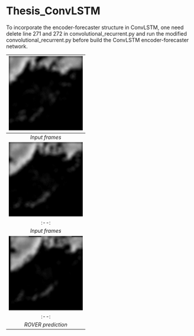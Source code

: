 # Thesis_ConvLSTM

To incorporate the encoder-forecaster structure in ConvLSTM, one need delete line 271 and 272 in convolutional_recurrent.py and run the modified convolutional_recurrent.py before build the ConvLSTM encoder-forecaster network.

| <img src="https://github.com/mingkuan94/Thesis_ConvLSTM/blob/master/Input_5_frames.gif" width="200" height="200" /> | 
|:--:| 
| *Input frames* |
| <img src="https://github.com/mingkuan94/Thesis_ConvLSTM/blob/master/truth_15_frames.gif" width="200" height="200" /> | 
|:--:| 
| *Input frames* |
| <img src="https://github.com/mingkuan94/Thesis_ConvLSTM/blob/master/rover_15_frames.gif" width="200" height="200" /> | 
|:--:| 
| *ROVER prediction* |


